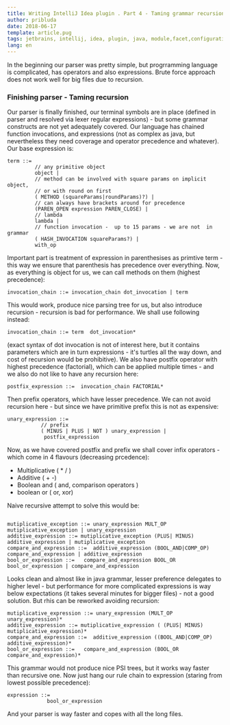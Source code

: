 ```yaml
---
title: Writing IntelliJ Idea plugin . Part 4 - Taming grammar recursion
author: pribluda
date: 2018-06-17
template: article.pug
tags: jetbrains, intellij, idea, plugin, java, module,facet,configuration, bnf, perser, lexer, jflex
lang: en
---
```


In the beginning our parser was pretty simple,    but progrramming language is complicated, has operators and also
expressions.  Brute force approach does not work well for big files due to recursion.

<span class="more"></span>

### Finishing parser - Taming recursion

Our parser is finally finished,  our terminal symbols are in place (defined in parser and resolved via lexer 
regular expressions) - but some grammar constructs are not yet adequately covered.  Our language has chained function 
invocations, and expressions (not as complex as java, but nevertheless they need coverage and operator precedence and 
whatever). Our base expression is:

````bnf
term ::=
         // any primitive object
         object |
         // method can be involved with square params on implicit object,
         // or with round on first
         ( METHOD (squareParams|roundParams)?) |
         // can always have brackets around for precedence
         (PAREN_OPEN expression PAREN_CLOSE) |
         // lambda
         lambda |
         // function invocation -  up to 15 params - we are not  in grammar
         ( HASH_INVOCATION squareParams?) |
         with_op
```` 

Important part is treatment of expression in parenthesises as primtive term - this way we ensure that parenthesis has 
precedence over everything.  Now,  as everything is object for us, we can call methods on them (highest precedence):

````bnf
invocation_chain ::= invocation_chain dot_invocation | term  
````

This would work, produce nice parsing tree for us,  but also introduce recursion -  recursion is bad for performance. 
We shall use following instead:

````bnf
invocation_chain ::= term  dot_invocation*
```` 

(exact syntax of dot invocation is not of interest here,  but it contains parameters which are in turn expressions - 
it's turtles all the way down, and cost of recursion would be prohibitive).  We also have postfix operator with highest 
precedence (factorial), which can be applied multiple times -  and we also do not like to have any recursion here:

````bnf
postfix_expression ::=  invocation_chain FACTORIAL*
````

Then prefix operators, which have lesser precedence.   We can not avoid recursion here -  but since we have primitive prefix 
this is not as expensive:

````bnf
unary_expression ::=
           // prefix
           ( MINUS | PLUS | NOT ) unary_expression |
            postfix_expression

````

Now, as we have covered postfix and prefix we shall cover infix operators  - which come in 4 flavours (decreasing 
prcedence):
 - Multiplicative ( * / )
 - Additive ( + -)
 - Boolean and ( and,  comparison operators )
 - boolean or ( or, xor)
 
 Naive recursive attempt to solve  this would be:
 
````bnf
 
mutiplicative_exception ::= unary_expression MULT_OP mutiplicative_exception | unary_expression
additive_expression ::= mutiplicative_exception (PLUS| MINUS) additive_expression | mutiplicative_exception
compare_and_expression ::=  additive_expression (BOOL_AND|COMP_OP) compare_and_expression | additive_expression
bool_or_expression ::=   compare_and_expression BOOL_OR bool_or_expression | compare_and_expression

````

Looks clean and almost like in java grammar, lesser preference delegates to higher level - but performance for more complicated expressions is way below expectations
(it takes several minutes for  bigger files) - not a good solution.  But rhis can be reworked avoiding recursion:

````bnf
mutiplicative_expression ::= unary_expression (MULT_OP unary_expression)*
additive_expression ::= mutiplicative_expression ( (PLUS| MINUS) mutiplicative_expression)*
compare_and_expression ::=  additive_expression ((BOOL_AND|COMP_OP)  additive_expression)*
bool_or_expression ::=   compare_and_expression (BOOL_OR  compare_and_expression)*

````

This grammar would not produce nice PSI trees,  but it works way faster than recursive one. Now just hang our rule chain to expression
(staring from lowest possible precedence):

````bnf
expression ::=
             bool_or_expression
```` 

And your parser is way faster and copes with all the long files.
